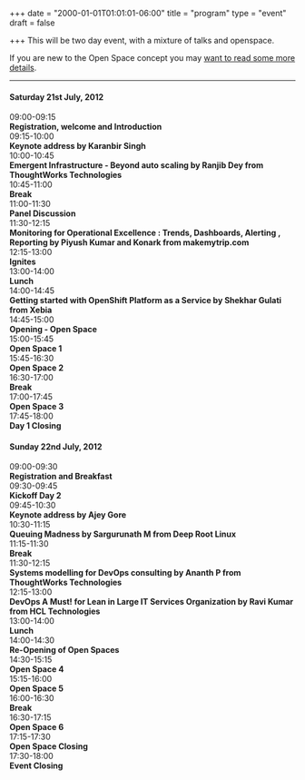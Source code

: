 +++
date = "2000-01-01T01:01:01-06:00"
title = "program"
type = "event"
draft = false

+++
This will be two day event, with a mixture of talks and openspace.

<div class="span-16 last ">If you are new to the Open Space concept you may <a href="/pages/open-space-format">want to read some more details</a>.</div>

<hr />
<div class="span-7 append-bottom border">
<div class="span-7 last"><h4>Saturday 21st July, 2012</h4></div>
<div class="span-2">09:00-09:15</div>
<div class="span-4 last"><strong>Registration, welcome and Introduction</strong></div>
<div class="span-2">09:15-10:00</div>
<div class="span-4 box last"><strong>Keynote address by Karanbir Singh</strong></div>
<div class="span-2">10:00-10:45</div>
<div class="span-4 box last"><strong>Emergent Infrastructure - Beyond auto scaling by Ranjib Dey from ThoughtWorks Technologies</strong></div>
<div class="span-2">10:45-11:00</div>
<div class="span-4 append-bottom last"><strong>Break</strong></div>
<div class="span-2">11:00-11:30</div>
<div class="span-4 box last"><strong>Panel Discussion</strong></div>
<div class="span-2">11:30-12:15</div>
<div class="span-4 box append-bottom last"><strong>Monitoring for Operational Excellence : Trends, Dashboards, Alerting , Reporting by Piyush Kumar and Konark from makemytrip.com</strong></div>
<div class="span-2">12:15-13:00</div>
<div class="span-4 box append-bottom last"><strong>Ignites</strong></div>
<div class="span-2">13:00-14:00</div>
<div class="span-4 append-bottom last"><strong>Lunch</strong></div>
<div class="span-2">14:00-14:45</div>
<div class="span-4 append-bottom box last"><strong>Getting started with OpenShift Platform as a Service by Shekhar Gulati from Xebia</strong></div>
<div class="span-2">14:45-15:00</div>
<div class="span-4 append-bottom last"><strong>Opening - Open Space</strong></div>
<div class="span-2">15:00-15:45</div>
<div class="span-4 append-bottom box last"><strong>Open Space 1</strong></div>
<div class="span-2">15:45-16:30</div>
<div class="span-4 append-bottom box last"><strong>Open Space 2</strong></div>
<div class="span-2">16:30-17:00</div>
<div class="span-4 append-bottom last"><strong>Break</strong></div>
<div class="span-2">17:00-17:45 </div>
<div class="span-4 append-bottom box last"><strong>Open Space 3</strong></div>
<div class="span-2">17:45-18:00</div>
<div class="span-4 append-bottom last"><strong>Day 1 Closing</strong></div>
</div>


<div class="span-7 append-bottom last">
<div class="span-7 last"><h4>Sunday 22nd July, 2012</h4></div>
<div class="span-2">09:00-09:30</div>
<div class="span-4 last"><strong>Registration and Breakfast</strong></div>
<div class="span-2">09:30-09:45</div>
<div class="span-4 append-bottom last"><strong>Kickoff Day 2</strong></div>
<div class="span-2">09:45-10:30</div>
<div class="span-4 box last"><strong>Keynote address by Ajey Gore</strong></div>
<div class="span-2">10:30-11:15</div>
<div class="span-4 box  last"><strong>Queuing Madness by Sargurunath M from Deep Root Linux</strong></div>
<div class="span-2">11:15-11:30</div>
<div class="span-4 append-bottom last"><strong>Break</strong></div>
<div class="span-2">11:30-12:15</div>
<div class="span-4 box append-bottom last"><strong>Systems modelling for DevOps consulting by Ananth P from ThoughtWorks Technologies</strong></div>
<div class="span-2 ">12:15-13:00</div>
<div class="span-4 box append-bottom last"><strong> DevOps A Must! for Lean in Large IT Services Organization by Ravi Kumar from HCL Technologies</strong></div>
<div class="span-2">13:00-14:00</div>
<div class="span-4 append-bottom last"><strong>Lunch</strong></div>
<div class="span-2">14:00-14:30</div>
<div class="span-4 append-bottom box last"><strong>Re-Opening of Open Spaces</strong></div>
<div class="span-2">14:30-15:15</div>
<div class="span-4 append-bottom box last"><strong>Open Space 4</strong></div>
<div class="span-2">15:15-16:00</div>
<div class="span-4 append-bottom box last"><strong>Open Space 5</strong></div>
<div class="span-2">16:00-16:30</div>
<div class="span-4 append-bottom last"><strong>Break</strong></div>
<div class="span-2">16:30-17:15</div>
<div class="span-4 append-bottom box last"><strong>Open Space 6 </strong></div>
<div class="span-2">17:15-17:30</div>
<div class="span-4 append-bottom box last"><strong>Open Space Closing</strong></div>
<div class="span-2">17:30-18:00</div>
<div class="span-4 append-bottom last"><strong>Event Closing</strong></div>
</div>
